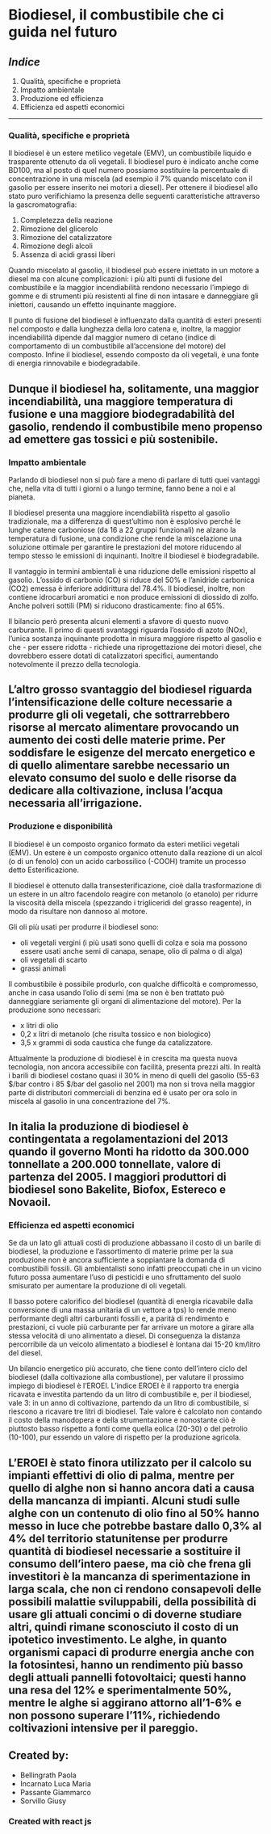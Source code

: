 # **Biodiesel**, il combustibile che ci guida nel futuro

## _Indice_
1. Qualità, specifiche e proprietà
2. Impatto ambientale
3. Produzione ed efficienza
4. Efficienza ed aspetti economici

---
### Qualità, specifiche e proprietà
Il biodiesel è un estere metilico vegetale (EMV), un combustibile liquido e trasparente ottenuto da oli vegetali. Il biodiesel puro è indicato anche come BD100, ma al posto di quel numero possiamo sostituire la percentuale di concentrazione in una miscela (ad esempio il 7% quando miscelato con il gasolio per essere inserito nei motori a diesel). 
Per ottenere il biodiesel allo stato puro verifichiamo la presenza delle seguenti caratteristiche attraverso la gascromatografia:
1. Completezza della reazione
2. Rimozione del glicerolo
3. Rimozione del catalizzatore
4. Rimozione degli alcoli
5. Assenza di acidi grassi liberi 

Quando miscelato al gasolio, il biodiesel può essere iniettato in un motore a diesel ma con alcune complicazioni: i più alti punti di fusione del combustibile e la maggior incendiabilità rendono necessario l’impiego di gomme e di strumenti più resistenti al fine di non intasare e danneggiare gli iniettori, causando un effetto inquinante maggiore. 

Il punto di fusione del biodiesel è influenzato dalla quantità di esteri presenti nel composto e dalla lunghezza della loro catena e, inoltre, la maggior incendiabilità dipende dal maggior numero di cetano (indice di comportamento di un combustibile all’accensione del motore) del composto. Infine il biodiesel, essendo composto da oli vegetali, è una fonte di energia rinnovabile e biodegradabile.

Dunque il biodiesel ha, solitamente, una maggior incendiabilità, una maggiore temperatura di fusione e una maggiore biodegradabilità del gasolio, rendendo il combustibile meno propenso ad emettere gas tossici e più sostenibile.
---

###  Impatto ambientale
Parlando di biodiesel non si può fare a meno di parlare di tutti quei vantaggi che, nella vita di tutti i giorni o a lungo termine, fanno bene a noi e al pianeta.

Il biodiesel presenta una maggiore incendiabilità rispetto al gasolio tradizionale, ma a differenza di quest’ultimo non è esplosivo perché le lunghe catene carboniose (da 16 a 22 gruppi funzionali) ne alzano la temperatura di fusione, una condizione che rende la miscelazione una soluzione ottimale per garantire le prestazioni del motore riducendo al tempo stesso le emissioni di inquinanti. Inoltre il biodiesel è biodegradabile.

Il vantaggio in termini ambientali è una riduzione delle emissioni rispetto al gasolio. L’ossido di carbonio (CO) si riduce del 50% e l’anidride carbonica (CO2) emessa è inferiore addirittura del 78.4%. Il biodiesel, inoltre, non contiene idrocarburi aromatici e non produce emissioni di diossido di zolfo. Anche polveri sottili (PM) si riducono drasticamente: fino al 65%.



Il bilancio però presenta alcuni elementi a sfavore di questo nuovo carburante.
Il primo di questi svantaggi riguarda l’ossido di azoto (NOx), l’unica sostanza inquinante prodotta in misura maggiore rispetto al gasolio e che - per essere ridotta - richiede una riprogettazione dei motori diesel, che dovrebbero essere dotati di catalizzatori specifici, aumentando notevolmente il prezzo della tecnologia.

L’altro grosso svantaggio del biodiesel riguarda l’intensificazione delle colture necessarie a produrre gli oli vegetali, che sottrarrebbero risorse al mercato alimentare provocando un aumento dei costi delle materie prime. Per soddisfare le esigenze del mercato energetico e di quello alimentare sarebbe necessario un elevato consumo del suolo e delle risorse da dedicare alla coltivazione, inclusa l’acqua necessaria all’irrigazione.
---

### Produzione e disponibilità
Il biodiesel è un composto organico formato da esteri metilici vegetali (EMV). Un estere è un composto organico ottenuto dalla reazione di un alcol (o di un fenolo) con un acido carbossilico (-COOH) tramite un processo detto Esterificazione.

Il biodiesel è ottenuto dalla transesterificazione, cioè dalla trasformazione di un estere in un altro facendolo reagire con metanolo (o etanolo) per ridurre la viscosità della miscela (spezzando i trigliceridi del grasso reagente), in modo da risultare non dannoso al motore.

Gli oli più usati per produrre il biodiesel sono:
* oli vegetali vergini (i più usati sono quelli di colza e soia ma possono essere usati anche semi di canapa, senape, olio di palma o di alga)
* oli vegetali di scarto
* grassi animali

Il combustibile è possibile produrlo, con qualche difficoltà e compromesso, anche in casa usando l’olio di semi (ma se non è ben trattato può danneggiare seriamente gli organi di alimentazione del motore). Per la produzione sono necessari:
* x litri di olio
* 0,2 x litri di metanolo (che risulta tossico e non biologico)
* 3,5 x grammi di soda caustica che funge da catalizzatore.

Attualmente la produzione di biodiesel è in crescita ma questa nuova tecnologia, non ancora accessibile con facilità, presenta prezzi alti. In realtà i barili di biodiesel costano quasi il 30% in meno di quelli del gasolio (55-63 $/bar contro i 85 $/bar del gasolio nel 2001) ma non si trova nella maggior parte di distributori commerciali di benzina ed è usato per ora solo in miscela al gasolio in una concentrazione del 7%.

In italia la produzione di biodiesel è contingentata a regolamentazioni del 2013 quando il governo Monti ha ridotto da 300.000 tonnellate a 200.000 tonnellate, valore di partenza del 2005. I maggiori produttori di biodiesel sono Bakelite, Biofox, Estereco e Novaoil. 
---

### Efficienza ed aspetti economici
Se da un lato gli attuali costi di produzione abbassano il costo di un barile di biodiesel, la produzione e l’assortimento di materie prime per la sua produzione non è ancora sufficiente a soppiantare la domanda di combustibili fossili. Gli ambientalisti sono infatti preoccupati che in un vicino futuro possa aumentare l’uso di pesticidi e uno sfruttamento del suolo smisurato per aumentare la produzione di oli vegetali.

Il basso potere calorifico del biodiesel (quantità di energia ricavabile dalla conversione di una massa unitaria di un vettore a tps) lo rende meno performante degli altri carburanti fossili e, a parità di rendimento e prestazioni, ci vuole più carburante per far arrivare un motore a girare alla stessa velocità di uno alimentato a diesel. Di conseguenza la distanza percorribile da un veicolo alimentato a biodiesel è lontana dai 15-20 km/litro del diesel.

Un bilancio energetico più accurato, che tiene conto dell’intero ciclo del biodiesel (dalla coltivazione alla combustione), per valutare il prossimo impiego di biodiesel è l’EROEI. L’indice EROEI è il rapporto tra energia ricavata e investita partendo da un litro di combustibile e, per il biodiesel, vale 3: in un anno di coltivazione, partendo da un litro di combustibile, si riescono a ricavare tre litri di biodiesel. Tale valore è calcolato non contando il costo della manodopera e della strumentazione e nonostante ciò è piuttosto basso rispetto a fonti come quella eolica (20-30) o del petrolio (10-100), pur essendo un valore di rispetto per la produzione agricola.

L’EROEI è stato finora utilizzato per il calcolo su impianti effettivi di olio di palma, mentre per quello di alghe non si hanno ancora dati a causa della mancanza di impianti. Alcuni studi sulle alghe con un contenuto di olio fino al 50% hanno messo in luce che potrebbe bastare dallo 0,3% al 4% del territorio statunitense per produrre quantità di biodiesel necessarie a sostituire il consumo dell’intero paese, ma ciò che frena gli investitori è la mancanza di sperimentazione in larga scala, che non ci rendono consapevoli delle possibili malattie sviluppabili, della possibilità di usare gli attuali concimi o di doverne studiare altri, quindi rimane sconosciuto il costo di un ipotetico investimento. Le alghe, in quanto organismi capaci di produrre energia anche con la fotosintesi, hanno un rendimento più basso degli attuali pannelli fotovoltaici; questi hanno una resa del 12% e sperimentalmente 50%, mentre le alghe si aggirano attorno all’1-6% e non possono superare l’11%, richiedendo coltivazioni intensive per il pareggio.
---

## Created by:
* Bellingrath Paola
* Incarnato Luca Maria
* Passante Giammarco
* Sorvillo Giusy

### Created with react js